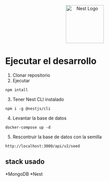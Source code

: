 <p align="center">
  <a href="http://nestjs.com/" target="blank"><img src="https://nestjs.com/img/logo-small.svg" width="120" alt="Nest Logo" /></a>
</p>

# Ejecutar el desarrollo
1. Clonar repositorio
2. Ejecutar
```
npm intall
```
3. Tener Nest CLI instalado

```
npm i -g @nestjs/cli
```
4. Levantar la base de datos 

```
docker-compose up -d
```


5. Rescontruir la base de datos con la semilla 

```
http://localhost:3000/api/v2/seed
```

## stack usado 
*MongoDB
*Nest

